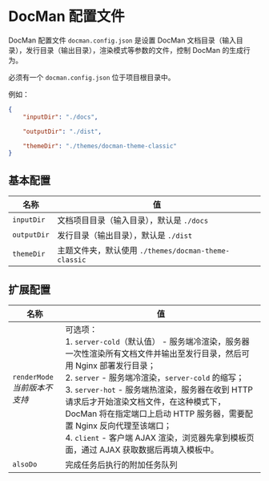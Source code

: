 # DocMan 配置文件

DocMan 配置文件 `docman.config.json` 是设置 DocMan 文档目录（输入目录），发行目录（输出目录），渲染模式等参数的文件，控制 DocMan 的生成行为。

必须有一个 `docman.config.json` 位于项目根目录中。

例如：

```json
{
	"inputDir": "./docs",

	"outputDir": "./dist",

	"themeDir": "./themes/docman-theme-classic"
}
```

## 基本配置

| 名称 | 值 |
| --- | --- |
| `inputDir` | 文档项目目录（输入目录），默认是 `./docs` |
| `outputDir` | 发行目录（输出目录），默认是 `./dist` |
| `themeDir` | 主题文件夹，默认使用 `./themes/docman-theme-classic` |

## 扩展配置

| 名称 | 值 |
| --- | --- |
| `renderMode`<br>*当前版本不支持* | 可选项：<br>1. `server-cold`（默认值） - 服务端冷渲染，服务器一次性渲染所有文档文件并输出至发行目录，然后可用 Nginx 部署发行目录；<br>2. `server` - 服务端冷渲染，`server-cold` 的缩写；<br>3. `server-hot` - 服务端热渲染，服务器在收到 HTTP 请求后才开始渲染文档文件，在这种模式下，DocMan 将在指定端口上启动 HTTP 服务器，需要配置 Nginx 反向代理至该端口；<br>4. `client` - 客户端 AJAX 渲染，浏览器先拿到模板页面，通过 AJAX 获取数据后再填入模板中。|
| `alsoDo` | 完成任务后执行的附加任务队列 |
